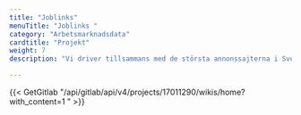 ```yaml
---
title: "Joblinks"
menuTitle: "Joblinks "
category: "Arbetsmarknadsdata"
cardtitle: "Projekt"
weight: 7
description: "Vi driver tillsammans med de största annonssajterna i Sverige i ett pilotprojekt kring att samla alla jobb på ett ställe."

---
```




{{< GetGitlab "/api/gitlab/api/v4/projects/17011290/wikis/home?with_content=1 " >}}




